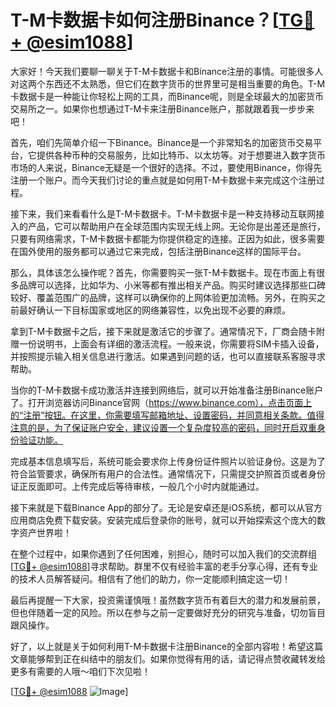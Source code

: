 # T-M卡数据卡如何注册Binance？[[TG💪+ @esim1088](https://t.me/s/esim1088)]

大家好！今天我们要聊一聊关于T-M卡数据卡和Binance注册的事情。可能很多人对这两个东西还不太熟悉，但它们在数字货币的世界里可是相当重要的角色。T-M卡数据卡是一种能让你轻松上网的工具，而Binance呢，则是全球最大的加密货币交易所之一。如果你也想通过T-M卡来注册Binance账户，那就跟着我一步步来吧！

首先，咱们先简单介绍一下Binance。Binance是一个非常知名的加密货币交易平台，它提供各种币种的交易服务，比如比特币、以太坊等。对于想要进入数字货币市场的人来说，Binance无疑是一个很好的选择。不过，要使用Binance，你得先注册一个账户。而今天我们讨论的重点就是如何用T-M卡数据卡来完成这个注册过程。

接下来，我们来看看什么是T-M卡数据卡。T-M卡数据卡是一种支持移动互联网接入的产品，它可以帮助用户在全球范围内实现无线上网。无论你是出差还是旅行，只要有网络需求，T-M卡数据卡都能为你提供稳定的连接。正因为如此，很多需要在国外使用的服务都可以通过它来完成，包括注册Binance这样的国际平台。

那么，具体该怎么操作呢？首先，你需要购买一张T-M卡数据卡。现在市面上有很多品牌可以选择，比如华为、小米等都有推出相关产品。购买时建议选择那些口碑较好、覆盖范围广的品牌，这样可以确保你的上网体验更加流畅。另外，在购买之前最好确认一下目标国家或地区的网络兼容性，以免出现不必要的麻烦。

拿到T-M卡数据卡之后，接下来就是激活它的步骤了。通常情况下，厂商会随卡附赠一份说明书，上面会有详细的激活流程。一般来说，你需要将SIM卡插入设备，并按照提示输入相关信息进行激活。如果遇到问题的话，也可以直接联系客服寻求帮助。

当你的T-M卡数据卡成功激活并连接到网络后，就可以开始准备注册Binance账户了。打开浏览器访问Binance官网（https://www.binance.com），点击页面上的“注册”按钮。在这里，你需要填写邮箱地址、设置密码，并同意相关条款。值得注意的是，为了保证账户安全，建议设置一个复杂度较高的密码，同时开启双重身份验证功能。

完成基本信息填写后，系统可能会要求你上传身份证件照片以验证身份。这是为了符合监管要求，确保所有用户的合法性。通常情况下，只需提交护照首页或者身份证正反面即可。上传完成后等待审核，一般几个小时内就能通过。

接下来就是下载Binance App的部分了。无论是安卓还是iOS系统，都可以从官方应用商店免费下载安装。安装完成后登录你的账号，就可以开始探索这个庞大的数字资产世界啦！

在整个过程中，如果你遇到了任何困难，别担心，随时可以加入我们的交流群组[[TG💪+ @esim1088](https://t.me/s/esim1088)]寻求帮助。群里不仅有经验丰富的老手分享心得，还有专业的技术人员解答疑问。相信有了他们的助力，你一定能顺利搞定这一切！

最后再提醒一下大家，投资需谨慎哦！虽然数字货币有着巨大的潜力和发展前景，但也伴随着一定的风险。所以在参与之前一定要做好充分的研究与准备，切勿盲目跟风操作。

好了，以上就是关于如何利用T-M卡数据卡注册Binance的全部内容啦！希望这篇文章能够帮到正在纠结中的朋友们。如果你觉得有用的话，请记得点赞收藏转发给更多有需要的人哦～咱们下次见啦！

[[TG💪+ @esim1088](https://t.me/s/esim1088) ![Image](https://i.postimg.cc/4NQfJmqS/Snipaste-2025-05-13-00-14-12.png)]